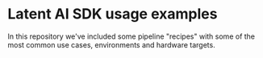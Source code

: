 # Latent AI SDK usage examples

In this repository we've included some pipeline "recipes" with some of the most common use cases, environments and hardware targets.
